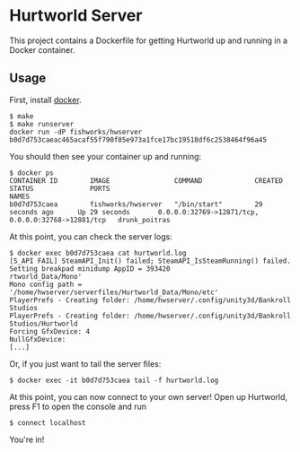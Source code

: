 # Hurtworld Server

This project contains a Dockerfile for getting Hurtworld up and running in a Docker container.

## Usage

First, install [docker](https://www.docker.com/).

	$ make
	$ make runserver
	docker run -dP fishworks/hwserver
	b0d7d753caeac465acaf55f790f85e973a1fce17bc19518df6c2538464f96a45

You should then see your container up and running:


	$ docker ps
	CONTAINER ID        IMAGE                COMMAND             CREATED             STATUS              PORTS                                                NAMES
	b0d7d753caea        fishworks/hwserver   "/bin/start"        29 seconds ago      Up 29 seconds       0.0.0.0:32769->12871/tcp, 0.0.0.0:32768->12881/tcp   drunk_poitras

At this point, you can check the server logs:

	$ docker exec b0d7d753caea cat hurtworld.log
	[S_API FAIL] SteamAPI_Init() failed; SteamAPI_IsSteamRunning() failed.
	Setting breakpad minidump AppID = 393420
	rtworld_Data/Mono'
	Mono config path = '/home/hwserver/serverfiles/Hurtworld_Data/Mono/etc'
	PlayerPrefs - Creating folder: /home/hwserver/.config/unity3d/Bankroll Studios
	PlayerPrefs - Creating folder: /home/hwserver/.config/unity3d/Bankroll Studios/Hurtworld
	Forcing GfxDevice: 4
	NullGfxDevice:
	[...]

Or, if you just want to tail the server files:

	$ docker exec -it b0d7d753caea tail -f hurtworld.log

At this point, you can now connect to your own server! Open up Hurtworld, press F1 to open the
console and run

	$ connect localhost

You're in!
